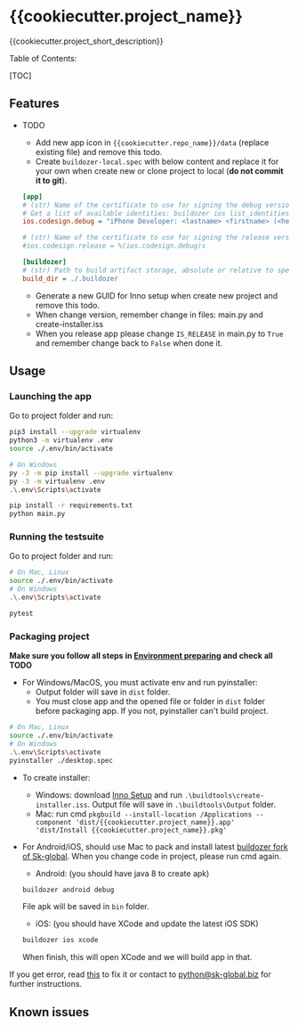 # {{cookiecutter.project_name}}

{{cookiecutter.project_short_description}}

Table of Contents:

[TOC]

## Features


- TODO
    - Add new app icon in `{{cookiecutter.repo_name}}/data` (replace existing file) and remove this todo.
    - Create `buildozer-local.spec` with below content and replace it for your own when create new or clone project to local (**do not commit it to git**).

    ```ini
    [app]
    # (str) Name of the certificate to use for signing the debug version
    # Get a list of available identities: buildozer ios list_identities
    ios.codesign.debug = "iPhone Developer: <lastname> <firstname> (<hexstring>)"

    # (str) Name of the certificate to use for signing the release version
    #ios.codesign.release = %(ios.codesign.debug)s

    [buildozer]
    # (str) Path to build artifact storage, absolute or relative to spec file
    build_dir = ./.buildozer
    ```

    - Generate a new GUID for Inno setup when create new project and remove this todo.
    - When change version, remember change in files: main.py and create-installer.iss
    - When you release app please change `IS_RELEASE` in main.py to `True` and remember change back to `False` when done it.

## Usage

### Launching the app

Go to project folder and run:

```bash
pip3 install --upgrade virtualenv
python3 -m virtualenv .env
source ./.env/bin/activate

# On Windows
py -3 -m pip install --upgrade virtualenv
py -3 -m virtualenv .env
.\.env\Scripts\activate

pip install -r requirements.txt
python main.py
```

### Running the testsuite

Go to project folder and run:

```bash
# On Mac, Linux
source ./.env/bin/activate
# On Windows
.\.env\Scripts\activate

pytest
```

### Packaging project

**Make sure you follow all steps in [Environment preparing](https://kivy-skglobal.readthedocs.io/en/latest/#environment-preparing) and check all TODO**

- For Windows/MacOS, you must activate env and run pyinstaller:
    - Output folder will save in `dist` folder.
    - You must close app and the opened file or folder in `dist` folder before packaging app. If you not, pyinstaller can't build project.

```bash
# On Mac, Linux
source ./.env/bin/activate
# On Windows
.\.env\Scripts\activate
pyinstaller ./desktop.spec
```

- To create installer:
    - Windows: download [Inno Setup](http://www.jrsoftware.org/isinfo.php) and run `.\buildtools\create-installer.iss`. Output file will save in `.\buildtools\Output` folder.
    - Mac: run cmd `pkgbuild --install-location /Applications --component 'dist/{{cookiecutter.project_name}}.app' 'dist/Install {{cookiecutter.project_name}}.pkg'`

- For Android/iOS, should use Mac to pack and install latest [buildozer fork of Sk-global](https://github.com/Thong-Tran/buildozer/tree/fix-errors). When you change code in project, please run cmd again.

    - Android: (you should have java 8 to create apk)

    ```bash
    buildozer android debug
    ```

    File apk will be saved in `bin` folder.

    - iOS: (you should have XCode and update the latest iOS SDK)

    ```bash
    buildozer ios xcode
    ```

    When finish, this will open XCode and we will build app in that.

If you get error, read [this](https://kivy-skglobal.readthedocs.io/en/latest/development/packaging-project/) to fix it or contact to python@sk-global.biz for further instructions.

## Known issues
